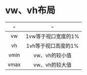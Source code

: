 # vw、vh布局    
|-|-|
|:---:|:---:|
|vw|1vw等于视口宽度的1%|
|vh|1vh等于视口高度的1%|
|vmin|vw、vh的较小值|
|vmax|vw、vh的较大值|
